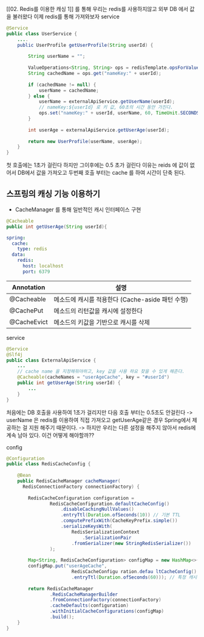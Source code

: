 [[02. Redis를 이용한 캐싱 1]] 를 통해 우리는 redis를 사용하지않고 외부 DB 에서 값을 불러왔다 이제 
redis를 통해 가져와보자
service
```java
@Service  
public class UserService {  
	....
    public UserProfile getUserProfile(String userId) {  
  
        String userName = "";  
      
        ValueOperations<String, String> ops = redisTemplate.opsForValue();  
        String cachedName = ops.get("nameKey:" + userId);  
  
        if (cachedName != null) {  
            userName = cachedName;  
        } else {  
            userName = externalApiService.getUserName(userId);  
            // nameKey:${userId} 로 키 값, 60초의 시간 동안 가진다.
            ops.set("nameKey:" + userId, userName, 60, TimeUnit.SECONDS);  
        }  
  
        int userAge = externalApiService.getUserAge(userId);  
  
        return new UserProfile(userName, userAge);  
    }  
}
```
첫 호출에는 1초가 걸린다 하지만 그이후에는 0.5 초가 걸린다 이유는 reids 에 값이 없어서 DB에서 값을 
가져오고 두번째 호출 부터는 cache 를 하여 시간이 단축 된다.

## 스프링의 캐싱 기능 이용하기
- CacheManager 를 통해 일반적인 캐시 인터페이스 구현
```java
@Cacheable
public int getUserAge(String userId){
```
```yml
spring:  
  cache:  
    type: redis  
  data:  
    redis:  
      host: localhost  
      port: 6379
```

| Annotation | 설명 |
| ---- | ---- |
| @Cacheable | 메소드에 캐시를 적용한다 (Cache-aside 패턴 수행) |
| @CachePut | 메소드의 리턴값을 캐시에 설정한다 |
| @CacheEvict | 메소드의 키값을 기반으로 캐시를 삭제 |
service
```java
@Service  
@Slf4j  
public class ExternalApiService {  
	... 
	// cache name 을 지정해줘야하고, key 값을 사용 하요 찾을 수 있게 해준다.
    @Cacheable(cacheNames = "userAgeCache", key = "#userId")  
    public int getUserAge(String userId) {  
		...
    }  
}
```
처음에는 DB 호출을 사용하여 1초가 걸리지만 다음 호출 부터는 0.5초도 안걸린다
-> userName 은 redis를 이용하여 직접 가져오고 getUserAge같은 경우 Spring에서 제공하는 걸 지원 해주기 때문이다.
-> 하지만 우리는 다른 설정을 해주지 않아서 redis에 계속 남아 있다. 이건 어떻게 해야할까??

config
```java
@Configuration  
public class RedisCacheConfig {  
  
    @Bean  
    public RedisCacheManager cacheManager(
	  RedisConnectionFactory connectionFactory) {  
	  
        RedisCacheConfiguration configuration = 
		        RedisCacheConfiguration.defaultCacheConfig()  
	                .disableCachingNullValues()  
	                .entryTtl(Duration.ofSeconds(10)) // 기본 TTL
	                .computePrefixWith(CacheKeyPrefix.simple())  
	                .serializeKeysWith(  
	                    RedisSerializationContext
						    .SerializationPair
						.fromSerializer(new StringRedisSerializer())  
                );  
  
        Map<String, RedisCacheConfiguration> configMap = new HashMap<>();  
        configMap.put("userAgeCache", 
					    RedisCacheConfigu ration.defau ltCacheConfig()
					    .entryTtl(Duration.ofSeconds(60))); // 특정 캐시에 대한 TTL
  
        return RedisCacheManager  
                .RedisCacheManagerBuilder  
                .fromConnectionFactory(connectionFactory)  
                .cacheDefaults(configuration)  
                .withInitialCacheConfigurations(configMap)  
                .build();  
    }  
}
```